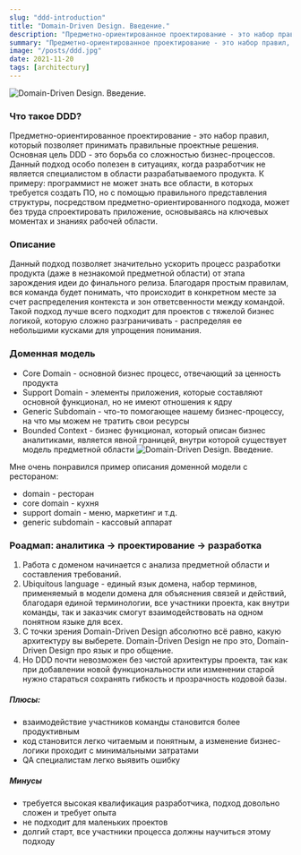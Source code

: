 ```yaml
---
slug: "ddd-introduction"
title: "Domain-Driven Design. Введение."
description: "Предметно-ориентированное проектирование - это набор правил, который позволяет принимать правильные проектные решения. Основная цель DDD - это борьба со сложностью бизнес-процессов."
summary: "Предметно-ориентированное проектирование - это набор правил, который позволяет принимать правильные проектные решения. Основная цель DDD - это борьба со сложностью бизнес-процессов."
image: "/posts/ddd.jpg"
date: 2021-11-20
tags: [architectury]
---
```


![Domain-Driven Design. Введение.](/posts/ddd.jpg "Domain-Driven Design. Введение.")

### Что такое DDD?
Предметно-ориентированное проектирование - это набор правил, который позволяет принимать правильные проектные решения. Основная цель DDD - это борьба со сложностью бизнес-процессов. Данный подход особо полезен в ситуациях, когда разработчик не является специалистом в области разрабатываемого продукта. К примеру: программист не может знать все области, в которых требуется создать ПО, но с помощью правильного представления структуры, посредством предметно-ориентированного подхода, может без труда спроектировать приложение, основываясь на ключевых моментах и знаниях рабочей области.

### Описание
Данный подход позволяет значительно ускорить процесс разработки продукта (даже в незнакомой предметной области) от этапа зарождения идеи до финального релиза. Благодаря простым правилам, вся команда будет понимать, что происходит в конкретном месте за счет распределения контекста и зон ответсвенности между командой. Такой подход лучше всего подходит для проектов с тяжелой бизнес логикой, которую сложно разграничивать - распределяя ее небольшими кусками для упрощения понимания.

### Доменная модель
- Core Domain - основной бизнес процесс, отвечающий за ценность продукта
- Support Domain - элементы приложения, которые составляют основной функционал, но не имеют отношения к ядру
- Generic Subdomain - что-то помогающее нашему бизнес-процессу, на что мы можем не тратить свои ресурсы
- Bounded Context - бизнес функционал, который описан бизнес аналитиками, является явной границей, внутри которой существует модель предметной области
![Domain-Driven Design. Введение.](/posts/ddd-1.png "Domain-Driven Design. Введение.")

Мне очень понравился пример описания доменной модели с рестораном: 
- domain - ресторан
- core domain - кухня
- support domain - меню, маркетинг и т.д.
- generic subdomain - кассовый аппарат

### Роадмап: аналитика -> проектирование -> разработка
1. Работа с доменом начинается с анализа предметной области и составления требований.
2. Ubiquitous language - единый язык домена, набор терминов, применяемый в модели домена для объяснения связей и действий, благодаря единой терминологии, все участники проекта, как внутри команды, так и заказчик смогут взаимодействовать на одном понятном языке для всех.
3. С точки зрения Domain-Driven Design абсолютно всё равно, какую архитектуру вы выберете. Domain-Driven Design не про это, Domain-Driven Design про язык и про общение.
4. Но DDD почти невозможен без чистой архитектуры проекта, так как при добавлении новой функциональности или изменении старой нужно стараться сохранять гибкость и прозрачность кодовой базы. 

##### Плюсы:
- взаимодействие участников команды становится более продуктивным
- код становится легко читаемым и понятным, а изменение бизнес-логики проходит с минимальными затратами 
- QA специалистам легко выявить ошибку

##### Минусы
- требуется высокая квалификация разработчика, подход довольно сложен и требует опыта
- не подходит для маленьких проектов
- долгий старт, все участники процесса должны научиться этому подходу